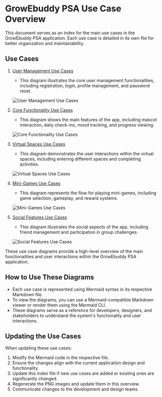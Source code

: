 # GrowEbuddy PSA Use Case Overview

This document serves as an index for the main use cases in the GrowEbuddy PSA application. Each use case is detailed in its own file for better organization and maintainability.

## Use Cases

1. [User Management Use Cases](./user_management_use_cases.mmd)
   - This diagram illustrates the core user management functionalities, including registration, login, profile management, and password reset.
   
   ![User Management Use Cases](./images/user_management_use_cases.png)

2. [Core Functionality Use Cases](./core_functionality_use_cases.mmd)
   - This diagram shows the main features of the app, including mascot interaction, daily check-ins, mood tracking, and progress viewing.
   
   ![Core Functionality Use Cases](./images/core_functionality_use_cases.png)

3. [Virtual Spaces Use Cases](./virtual_spaces_use_cases.mmd)
   - This diagram demonstrates the user interactions within the virtual spaces, including entering different spaces and completing activities.
   
   ![Virtual Spaces Use Cases](./images/virtual_spaces_use_cases.png)

4. [Mini-Games Use Cases](./mini_games_use_cases.mmd)
   - This diagram represents the flow for playing mini-games, including game selection, gameplay, and reward systems.
   
   ![Mini-Games Use Cases](./images/mini_games_use_cases.png)

5. [Social Features Use Cases](./social_features_use_cases.mmd)
   - This diagram illustrates the social aspects of the app, including friend management and participation in group challenges.
   
   ![Social Features Use Cases](./images/social_features_use_cases.png)

These use case diagrams provide a high-level overview of the main functionalities and user interactions within the GrowEbuddy PSA application.

## How to Use These Diagrams

- Each use case is represented using Mermaid syntax in its respective Markdown file.
- To view the diagrams, you can use a Mermaid-compatible Markdown viewer or render them using the Mermaid CLI.
- These diagrams serve as a reference for developers, designers, and stakeholders to understand the system's functionality and user interactions.

## Updating the Use Cases

When updating these use cases:
1. Modify the Mermaid code in the respective file.
2. Ensure the changes align with the current application design and functionality.
3. Update this index file if new use cases are added or existing ones are significantly changed.
4. Regenerate the PNG images and update them in this overview.
5. Communicate changes to the development and design teams.
